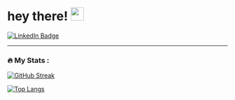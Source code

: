 <h1>
  hey there!
  <img src="https://media.giphy.com/media/hvRJCLFzcasrR4ia7z/giphy.gif" width="30px"/>
</h1>

<div id="badges">
  <a href="https://www.linkedin.com/in/novrizal-airsyahputra/">
    <img src="https://img.shields.io/badge/LinkedIn-blue?style=for-the-badge&logo=linkedin&logoColor=white" alt="LinkedIn Badge"/>
  </a>
</div>

<img src="https://komarev.com/ghpvc/?username=novrizair&style=flat-square&color=blue" alt=""/>

---

### :fire: My Stats :
[![GitHub Streak](https://github-readme-streak-stats.herokuapp.com?user=novrizair&theme=iceberg&date_format=M%20j%5B%2C%20Y%5D)](https://git.io/streak-stats)

[![Top Langs](https://github-readme-stats.vercel.app/api/top-langs/?username=novrizair&layout=compact&theme=city_lights)](https://github.com/novrizair/github-readme-stats)
